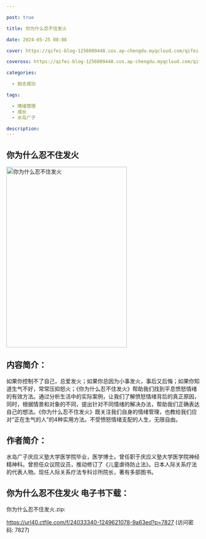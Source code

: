 ```yaml
---

post: true

title: 你为什么忍不住发火

date: 2024-05-25 08:08

cover: https://qifei-blog-1256009448.cos.ap-chengdu.myqcloud.com/qifei-blog/662236bd0ea9cb1403480598.jpg

coveross: https://qifei-blog-1256009448.cos.ap-chengdu.myqcloud.com/qifei-blog/662236bd0ea9cb1403480598.jpg

categories:

  - 励志成功

tags:

  - 情绪管理
  - 成长
  - 水岛广子

description:
---
```


## 你为什么忍不住发火
<img alt="你为什么忍不住发火 " class="aligncenter loading" data-was-processed="true" decoding="async" fetchpriority="high" height="471" src="https://qifei-blog-1256009448.cos.ap-chengdu.myqcloud.com/qifei-blog/662236bd0ea9cb1403480598.jpg" style="cursor: zoom-in;" width="314"/>

## 内容简介：

如果你控制不了自己，总爱发火；如果你总因为小事发火，事后又后悔；如果你知道生气不好，常常压抑怒火；《你为什么忍不住发火》帮助我们找到平息愤怒情绪的有效方法。通过分析生活中的实际案例，让我们了解愤怒情绪背后的真正原因，同时，根据情景和对象的不同，提出针对不同情绪的解决办法，帮助我们正确表达自己的想法。《你为什么忍不住发火》既关注我们自身的情绪管理，也教给我们应对“正在生气的人”的4种实用方法。不受愤怒情绪支配的人生，无限自由。

## 作者简介：

水岛广子庆应义塾大学医学院毕业，医学博士。曾任职于庆应义塾大学医学院神经精神科。曾担任众议院议员，推动修订了《儿童虐待防止法》。日本人际关系疗法的代表人物。现任人际关系疗法专科诊所院长，著有多部图书。

## 你为什么忍不住发火 电子书下载：
你为什么忍不住发火.zip: 

https://url40.ctfile.com/f/24033340-1249621078-9a63ed?p=7827 (访问密码: 7827)
